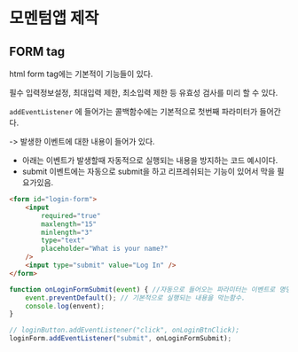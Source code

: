 # 모멘텀앱 제작

## FORM tag

html form tag에는 기본적이 기능들이 있다.

필수 입력정보설정, 최대입력 제한, 최소입력 제한 등 유효성 검사를 미리 할 수 있다.

`addEventListener` 에 들어가는 콜백함수에는 기본적으로 첫번째 파라미터가 들어간다.

-> 발생한 이벤트에 대한 내용이 들어가 있다.

- 아래는 이벤트가 발생할때 자동적으로 실행되는 내용을 방지하는 코드 예시이다.
- submit 이벤트에는 자동으로 submit을 하고 리프레쉬되는 기능이 있어서 막을 필요가있음.

```html
<form id="login-form">
    <input 
        required="true"
        maxlength="15"
        minlength="3"
        type="text"
        placeholder="What is your name?"
    />
    <input type="submit" value="Log In" />
</form>
```

```js
function onLoginFormSubmit(event) { //자동으로 들어오는 파라미터는 이벤트로 명명하는게 관습이라고 함. 
    event.preventDefault(); // 기본적으로 실행되는 내용을 막는함수. 
    console.log(envent);
}

// loginButton.addEventListener("click", onLoginBtnClick);
loginForm.addEventListener("submit", onLoginFormSubmit);

```
